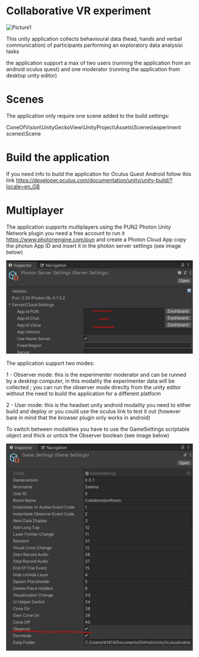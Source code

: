 
# Collaborative VR experiment 

![Picture1](https://user-images.githubusercontent.com/7544912/133037100-d9a50031-dccc-4b62-a40c-b537ce8f8d3c.gif)

This unity application collects behavioural data (head, hands and verbal communication) of participants performing an exploratory data analysisi tasks

the application support a max of two users (running the application from an android oculus quest) and one moderator (running the application from desktop unity editor)

# Scenes

The application only require one scene added to the build settings:

ConeOfVision\UnityGeckoView\UnityProject\Assets\Scenes\experiment scenes\Scene

# Build the application

If you need info to build the application for Oculus Quest Android follow this link https://developer.oculus.com/documentation/unity/unity-build/?locale=en_GB

# Multiplayer

The application supports multiplayers using the PUN2 Photon Unity Network plugin you need a free account to run it https://www.photonengine.com/pun and create a Photon Cloud App copy the photon App ID and insert it in the photon server settings (see image below)

![Picture2](https://github.com/Collaborative-Immersive-Visual-Toolkit/ConeOfVision/blob/master/photonserversettings.JPG)

The application support two modes:

1 - Observer mode: this is the experimenter moderator and can be runned by a desktop computer, in this modality the experimenter data will be collected ; you can run the observer mode directly from the unity editor without the need to build the application for a different platform 

2 - User mode: this is the headset unity android modality you need to either build and deploy or you could use the oculus link to test it out (however bare in mind that the browser plugin only works in android)

To switch between modalities you have to use the GameSettings scriptable object and thick or untick the Observer boolean (see image below)

![Picture2](https://github.com/Collaborative-Immersive-Visual-Toolkit/ConeOfVision/blob/master/UnityGeckoView/scriptable.JPG)
